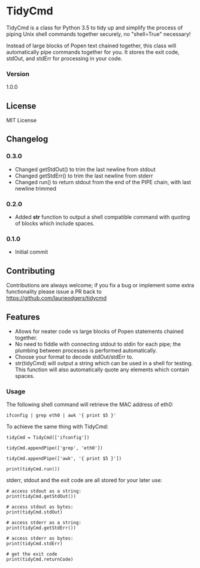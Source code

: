 # TidyCmd

TidyCmd is a class for Python 3.5 to tidy up and simplify the process of piping Unix shell commands together securely, no "shell=True" necessary!

Instead of large blocks of Popen text chained together, this class will automatically pipe commands together for you. It stores the exit code, stdOut, and stdErr for processing in your code.

### Version
1.0.0

## License
MIT License

## Changelog
### 0.3.0
- Changed getStdOut() to trim the last newline from stdout
- Changed getStdErr() to trim the last newline from stderr
- Changed run() to return stdout from the end of the PIPE chain, with last newline trimmed

### 0.2.0
- Added __str__ function to output a shell compatible command with quoting of blocks which include spaces.

### 0.1.0
- Initial commit

## Contributing
Contributions are always welcome; if you fix a bug or implement some extra functionality please issue a PR back to https://github.com/laurieodgers/tidycmd

## Features
  - Allows for neater code vs large blocks of Popen statements chained together.
  - No need to fiddle with connecting stdout to stdin for each pipe; the plumbing between processes is performed automatically.
  - Choose your format to decode stdOut/stdErr to.
  - str(tidyCmd) will output a string which can be used in a shell for testing. This function will also automatically quote any elements which contain spaces.

### Usage

The following shell command will retrieve the MAC address of eth0:
```
ifconfig | grep eth0 | awk '{ print $5 }'
```

To achieve the same thing with TidyCmd:
```
tidyCmd = TidyCmd(['ifconfig'])

tidyCmd.appendPipe(['grep', 'eth0'])

tidyCmd.appendPipe(['awk', '{ print $5 }'])

print(tidyCmd.run())

```

stderr, stdout and the exit code are all stored for your later use:
```
# access stdout as a string:
print(tidyCmd.getStdOut())

# access stdout as bytes:
print(tidyCmd.stdOut)

# access stderr as a string:
print(tidyCmd.getStdErr())

# access stderr as bytes:
print(tidyCmd.stdErr)

# get the exit code
print(tidyCmd.returnCode)
